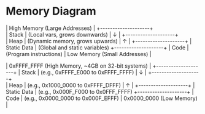 # Memory Diagram

| High Memory (Large Addresses)       |
+--------------------+                
|      Stack         | (Local vars, grows downwards)
|        ↓           |
+--------------------+  
|       Heap         | (Dynamic memory, grows upwards)
|        ↑           |
+--------------------+
|    Static Data     | (Global and static variables)
+--------------------+
|      Code          | (Program instructions)
| Low Memory (Small Addresses)        |

| 0xFFFF_FFFF (High Memory, ~4GB on 32-bit systems) |
+--------------------+
|      Stack         | (e.g., 0xFFFF_E000 to 0xFFFF_FFFF)
|        ↓           |
+--------------------+  
|       Heap         | (e.g., 0x1000_0000 to 0xFFFF_DFFF)
|        ↑           |
+--------------------+
|    Static Data     | (e.g., 0x000F_F000 to 0x0FFF_FFFF)
+--------------------+
|      Code          | (e.g., 0x0000_0000 to 0x000F_EFFF)
| 0x0000_0000 (Low Memory)                          |
